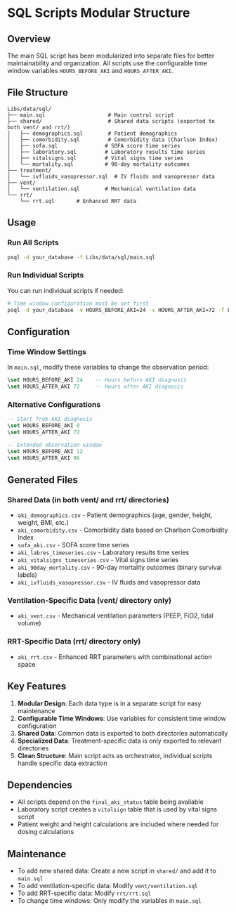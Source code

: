 # SQL Scripts Modular Structure

## Overview
The main SQL script has been modularized into separate files for better maintainability and organization. All scripts use the configurable time window variables `HOURS_BEFORE_AKI` and `HOURS_AFTER_AKI`.

## File Structure
```
Libs/data/sql/
├── main.sql                    # Main control script
├── shared/                     # Shared data scripts (exported to both vent/ and rrt/)
│   ├── demographics.sql        # Patient demographics
│   ├── comorbidity.sql         # Comorbidity data (Charlson Index)
│   ├── sofa.sql               # SOFA score time series
│   ├── laboratory.sql         # Laboratory results time series
│   ├── vitalsigns.sql         # Vital signs time series
│   └── mortality.sql          # 90-day mortality outcomes
├── treatment/
│   └── ivfluids_vasopressor.sql  # IV fluids and vasopressor data
├── vent/
│   └── ventilation.sql        # Mechanical ventilation data
└── rrt/
    └── rrt.sql       # Enhanced RRT data
```

## Usage

### Run All Scripts
```bash
psql -d your_database -f Libs/data/sql/main.sql
```

### Run Individual Scripts
You can run individual scripts if needed:
```bash
# Time window configuration must be set first
psql -d your_database -v HOURS_BEFORE_AKI=24 -v HOURS_AFTER_AKI=72 -f Libs/data/sql/shared/demographics.sql
```

## Configuration

### Time Window Settings
In `main.sql`, modify these variables to change the observation period:
```sql
\set HOURS_BEFORE_AKI 24    -- Hours before AKI diagnosis
\set HOURS_AFTER_AKI 72     -- Hours after AKI diagnosis
```

### Alternative Configurations
```sql
-- Start from AKI diagnosis
\set HOURS_BEFORE_AKI 0
\set HOURS_AFTER_AKI 72

-- Extended observation window
\set HOURS_BEFORE_AKI 12
\set HOURS_AFTER_AKI 96
```

## Generated Files

### Shared Data (in both vent/ and rrt/ directories)
- `aki_demographics.csv` - Patient demographics (age, gender, height, weight, BMI, etc.)
- `aki_comorbidity.csv` - Comorbidity data based on Charlson Comorbidity Index
- `sofa_aki.csv` - SOFA score time series
- `aki_labres_timeseries.csv` - Laboratory results time series
- `aki_vitalsigns_timeseries.csv` - Vital signs time series
- `aki_90day_mortality.csv` - 90-day mortality outcomes (binary survival labels)
- `aki_ivfluids_vasopressor.csv` - IV fluids and vasopressor data

### Ventilation-Specific Data (vent/ directory only)
- `aki_vent.csv` - Mechanical ventilation parameters (PEEP, FiO2, tidal volume)

### RRT-Specific Data (rrt/ directory only)
- `aki_rrt.csv` - Enhanced RRT parameters with combinational action space

## Key Features

1. **Modular Design**: Each data type is in a separate script for easy maintenance
2. **Configurable Time Windows**: Use variables for consistent time window configuration
3. **Shared Data**: Common data is exported to both directories automatically
4. **Specialized Data**: Treatment-specific data is only exported to relevant directories
5. **Clean Structure**: Main script acts as orchestrator, individual scripts handle specific data extraction

## Dependencies
- All scripts depend on the `final_aki_status` table being available
- Laboratory script creates a `vitalsign` table that is used by vital signs script
- Patient weight and height calculations are included where needed for dosing calculations

## Maintenance
- To add new shared data: Create a new script in `shared/` and add it to `main.sql`
- To add ventilation-specific data: Modify `vent/ventilation.sql`
- To add RRT-specific data: Modify `rrt/rrt.sql`
- To change time windows: Only modify the variables in `main.sql` 